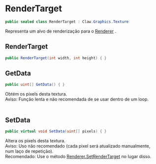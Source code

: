 # RenderTarget
```csharp
public sealed class RenderTarget : Claw.Graphics.Texture
```
Representa um alvo de renderização para o [Renderer](api/Claw/Graphics/Renderer.md#Renderer) .<br />
## RenderTarget
```csharp
public RenderTarget(int width, int height) { }
```
## GetData
```csharp
public uint[] GetData() { }
```
Obtém os pixels desta textura.<br />
Aviso: Função lenta e não recomendada de se usar dentro de um loop.<br />
<br />
## SetData
```csharp
public virtual void SetData(uint[] pixels) { }
```
Altera os pixels desta textura.<br />
Aviso: Uso não recomendado (cada pixel será atualizado manualmente, num laço de repetição).<br />
Recomendado: Use o método [Renderer.SetRenderTarget](api/Claw/Graphics/Renderer.md#SetRenderTarget) no lugar disso.<br />
<br />
